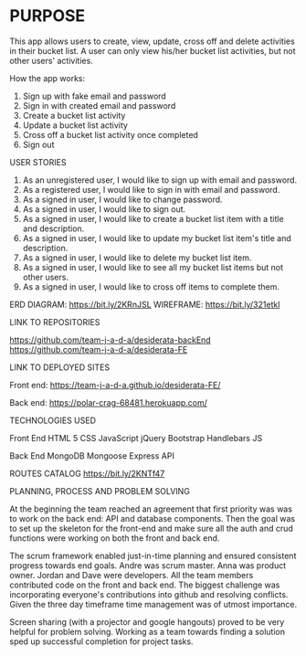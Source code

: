 PURPOSE
=========

This app allows users to create, view, update, cross off and delete activities in their bucket list. A user can only view his/her bucket list activities, but not other users' activities.

How the app works:

1. Sign up with fake email and password
2. Sign in with created email and password
3. Create a bucket list activity
4. Update a bucket list activity
5. Cross off a bucket list activity once completed
6. Sign out

USER STORIES

1. As an unregistered user, I would like to sign up with email and password.
2. As a registered user, I would like to sign in with email and password.
3. As a signed in user, I would like to change password.
4. As a signed in user, I would like to sign out.
5. As a signed in user, I would like to create a bucket list item with a title and description.
6. As a signed in user, I would like to update my bucket list item's title and description.
7. As a signed in user, I would like to delete my bucket list item.
8. As a signed in user, I would like to see all my bucket list items but not other users.
9. As a signed in user, I would like to cross off items to complete them.

ERD DIAGRAM: https://bit.ly/2KRnJSL
WIREFRAME: https://bit.ly/321etkl


LINK TO REPOSITORIES

https://github.com/team-j-a-d-a/desiderata-backEnd
https://github.com/team-j-a-d-a/desiderata-FE

LINK TO DEPLOYED SITES

Front end:
https://team-j-a-d-a.github.io/desiderata-FE/

Back end:
https://polar-crag-68481.herokuapp.com/

TECHNOLOGIES USED

Front End
HTML 5
CSS
JavaScript
jQuery
Bootstrap
Handlebars JS

Back End
MongoDB
Mongoose
Express API

ROUTES CATALOG https://bit.ly/2KNTf47

PLANNING, PROCESS AND PROBLEM SOLVING

At the beginning the team reached an agreement that first priority was was to work on the back end: API and database components. Then the goal was to set up the skeleton for the front-end and make sure all the auth and crud functions were working on both the front and back end.

The scrum framework enabled just-in-time planning and ensured consistent progress towards end goals. Andre was scrum master. Anna was product owner. Jordan and Dave were developers. All the team members contributed code on the front and back end. The biggest challenge was incorporating everyone's contributions into github and resolving conflicts. Given the three day timeframe time management was of utmost importance.

Screen sharing (with a projector and google hangouts) proved to be very helpful for problem solving. Working as a team towards finding a solution sped up successful completion for project tasks.
